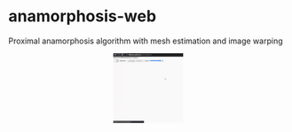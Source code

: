 # anamorphosis-web
Proximal anamorphosis algorithm with mesh estimation and image warping

<p align="center">
  <img src="media/demo.gif" alt="title" width="25%"/>    
</p>

